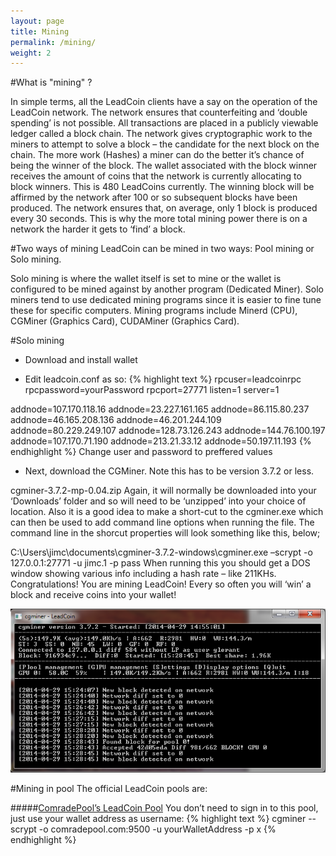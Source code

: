 ```yaml
---
layout: page
title: Mining
permalink: /mining/
weight: 2
---
```


#What is "mining" ?

In simple terms, all the LeadCoin clients have a say on the operation of the LeadCoin network. The network ensures that counterfeiting and ‘double spending’ is not possible. All transactions are placed in a publicly viewable ledger called a block chain. The network gives cryptographic work to the miners to attempt to solve a block – the candidate for the next block on the chain. The more work (Hashes) a miner can do the better it’s chance of being the winner of the block. The wallet associated with the block winner receives the amount of coins that the network is currently allocating to block winners. This is  480 LeadCoins currently. The winning block will be affirmed by the network after 100 or so subsequent blocks have been produced. The network ensures that, on average, only 1 block is produced every 30 seconds. This is why the more total mining power there is on a network the harder it gets to ‘find’ a block.

#Two ways of mining
LeadCoin can be mined in two ways: Pool mining or Solo mining.

Solo mining is where the wallet itself is set to mine or the wallet is configured to be mined against by another program (Dedicated Miner). Solo miners tend to use dedicated mining programs since it is easier to fine tune these for specific computers. Mining programs include Minerd (CPU), CGMiner (Graphics Card), CUDAMiner (Graphics Card).

#Solo mining
- Download and install wallet

- Edit leadcoin.conf as so:
{% highlight text %}
rpcuser=leadcoinrpc
rpcpassword=yourPassword
rpcport=27771
listen=1
server=1

addnode=107.170.118.16
addnode=23.227.161.165
addnode=86.115.80.237
addnode=46.165.208.136
addnode=46.201.244.109
addnode=80.229.249.107
addnode=128.73.126.243
addnode=144.76.100.197
addnode=107.170.71.190
addnode=213.21.33.12
addnode=50.197.11.193
{% endhighlight %}
Change user and password to preffered values

- Next, download the CGMiner. Note this has to be version 3.7.2 or less.

cgminer-3.7.2-mp-0.04.zip
Again, it will normally be downloaded into your ‘Downloads’ folder and so will need to be ‘unzipped’ into your choice of location. Also it is a good idea to make a short-cut to the cgminer.exe which can then be used to add command line options when running the file. The command line in the shorcut properties will look something like this, below;

C:\Users\jimc\documents\cgminer-3.7.2-windows\cgminer.exe –scrypt -o 127.0.0.1:27771 -u jimc.1 -p pass
When running this you should get a DOS window showing various info including a hash rate – like 211KHs.
Congratulations! You are mining LeadCoin! Every so often you will ‘win’ a block and receive coins into your wallet!

![cgminer](/assets/images/cg-miner-leadcoin.png "CgMiner")



#Mining in pool
The official LeadCoin pools are:

#####[ComradePool’s LeadCoin Pool](http://comradepool.com:9500)
You don’t need to sign in to this pool, just use your wallet address as username:
{% highlight text %}
cgminer --scrypt -o comradepool.com:9500 -u yourWalletAddress -p x
{% endhighlight %}
